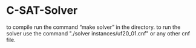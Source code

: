 # C-SAT-Solver

to compile run the command “make solver”  in the directory.
to run the solver use the command "./solver instances/uf20_01.cnf" or any other cnf file.
